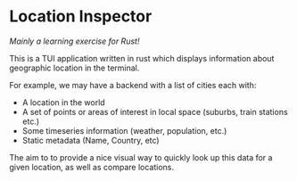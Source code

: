 # Location Inspector
_Mainly a learning exercise for Rust!_

<WORK IN PROGRESS>

This is a TUI application written in rust which displays information about geographic location in the terminal.

For example, we may have a backend with a list of cities each with:
- A location in the world
- A set of points or areas of interest in local space (suburbs, train stations etc.)
- Some timeseries information (weather, population, etc.)
- Static metadata (Name, Country, etc)

The aim to to provide a nice visual way to quickly look up this data for a given location, as well as compare locations.
